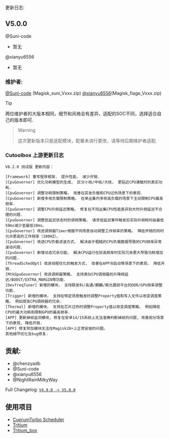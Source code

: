 更新日志:

## V5.0.0 
@Suni-code
- 暂无

@xianyu6556
- 暂无

### 维护者:
[@Suni-code](https://github.com/Suni-code) (Magisk_suni_Vxxx.zip)
[@xianyu6556](https://github.com/xianyu6556)(Magisk_fiage_Vxxx.zip)

> [!TIP]
> 两位维护者的大版本相同，细节和风格会有差异，适配的SOC不同，选择适合自己的版本即可.

> > [!WARNING]
> 这次更新版本只是适配模块，配置未进行更改，请等待后期维护者适配.
> 
### Cutoolbox 上游更新日志
```log
V8.2.0 测试版 更新内容：

[Framework] 重写程序框架， 提升性能， 减少开销.
[CpuGovernor] 优化功耗模型的生成， 区分小核/中核/大核， 更贴近CPU满载时的真实功耗.
[CpuGovernor] 调整功耗限制策略， 改善在突发负载和CPU过热场景下的表现.
[CpuGovernor] 新增多核负载限制策略， 在单丛集内多核高负载的场景下主动限制CPU最高频率.
[CpuGovernor] 调整CPU升频延迟策略， 修复在不同丛集CPU性能差异较大时升频延迟不合理的问题.
[CpuGovernor] 调整低延迟状态时的调频策略， 请求低延迟事件触发后实际升频耗时由最低50ms减少至最低10ms。
[CpuGovernor] 改进调频器Timer根据不同场景自动调整工作频率的策略， 降低开销的同时允许更高的工作频率（100HZ）。
[CpuGovernor] 改进CPU负载滤波方式， 解决由于粗糙的CPU负载数据导致的CPU频率异常波动问题.
[CpuGovernor] 新增动态冗余功能， 解决CPU运行在较高频率时实际冗余更大导致功耗增加的问题.
[ThreadSchedOpt] 改进线程优化的触发方式， 改善在APP冷启动等场景下的表现， 降低开销.
[MtkGpuGovernor] 改进调频器策略， 支持类似CPU调频器的升降频延迟/BOOST/EXTRA_MARGIN等功能.
[DevfreqTuner] 新增的模块， 支持联发科/高通/麒麟/紫光展锐平台的DDR/GPU频率调整功能.
[Trigger] 新增的模块， 支持在特定场景触发时调整Property值和写入文件以改变调度策略， 例如提高CPU调频器的冗余.
[Thermal] 新增的模块， 支持在芯片过热时调整Property值以改变调度策略， 例如降低CPU的最大功耗和限制GPU的最高频率.
[APP] 更新掉帧监测模块, 修复在安卓14/15系统上无法准确判断掉帧的问题, 改善部分场景下的表现, 降低开销.
[APP] 修复附加模块无法在Magisk28+上正常安装的问题。
其他细节优化及bug修复.
```

## 贡献:
- @chenzyadb 
- @Suni-code
- @xianyu6556
- @NightRainMilkyWay

Full Changelog: [`V4.9.0 -> V5.0.0`](https://github.com/TimeBreeze/Tritium/commits/main/)

## 使用项目
- [CuprumTurbo Scheduler](https://github.com/chenzyadb/CuprumTurbo-Scheduler)
- [Tritium](https://github.com/TimeBreeze/Tritium)
- [Tritium_box](https://github.com/TimeBreeze/Tritium_box)
